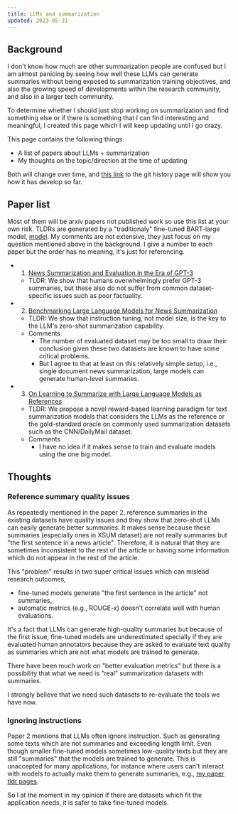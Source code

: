 ```yaml
---
title: LLMs and summarization
updated: 2023-05-31
---
```


## Background

I don't know how much are other summarization people are confused but I am almost panicing by seeing how well these LLMs can generate summaries without being exposed to summarization training objectives, and also the growing speed of developments within the research community, and also in a larger tech community.

To determine whether I should just stop working on summarization and find something else or if there is something that I can find interesting and meaningful, I created this page which I will keep updating until I go crazy.

This page contains the following things.

- A list of papers about LLMs + summarization
- My thoughts on the topic/direction at the time of updating

Both will change over time, and [this link](https://github.com/sobamchan/sobamchan.github.io/commits/master/_posts/2023-05-31-llms-summarization.md) to the git history page will show you how it has develop so far.


## Paper list

Most of them will be arxiv papers not published work so use this list at your own risk.
TLDRs are generated by a "traditionaly" fine-tuned BART-large model, [model](https://github.com/sobamchan/schnitsum/).
My comments are not extensive, they just focus on my question mentioned above in the background.
I give a number to each paper but the order has no meaning, it's just for referencing.

- 1. [News Summarization and Evaluation in the Era of GPT-3](http://arxiv.org/abs/2209.12356)
  - TLDR: We show that humans overwhelmingly prefer GPT-3 summaries, but these also do not suffer from common dataset-specific issues such as poor factuality.
- 2. [Benchmarking Large Language Models for News Summarization](http://arxiv.org/abs/2301.13848)
  - TLDR: We show that instruction tuning, not model size, is the key to the LLM's zero-shot summarization capability.
  - Comments
    - The number of evaluated dataset may be too small to draw their conclusion given these two datasets are known to have some critical problems.
    - But I agree to that at least on this relatively simple setup, i.e., single document news summarization, large models can generate human-level summaries.
- 3. [On Learning to Summarize with Large Language Models as References](http://arxiv.org/abs/2305.14239)
  - TLDR: We propose a novel reward-based learning paradigm for text summarization models that considers the LLMs as the reference or the gold-standard oracle on commonly used summarization datasets such as the CNN/DailyMail dataset.
  - Comments
    - I have no idea if it makes sense to train and evaluate models using the one big model.



## Thoughts

### Reference summary quality issues

As repeatedly mentioned in the paper 2, reference summaries in the existing datasets have quality issues and they show that zero-shot LLMs can easily generate better summaries. It makes sense because these summaries (especially ones in XSUM dataset) are not really summaries but "the first sentence in a news article". Therefore, it is natural that they are sometimes inconsistent to the rest of the article or having some information which do not appear in the rest of the article.

This "problem" results in two super critical issues which can mislead research outcomes,

- fine-tuned models generate "the first sentence in the article" not summaries,
- automatic metrics (e.g., ROUGE-x) doesn't correlate well with human evaluations.

It's a fact that LLMs can generate high-quality summaries but because of the first issue, fine-tuned models are underestimated specially if they are evaluated human annotators because they are asked to evaluate text quality as summaries which are not what models are trained to generate.

There have been much work on "better evaluation metrics" but there is a possibility that what we need is "real" summarization datasets with summaries.

I strongly believe that we need such datasets to re-evaluate the tools we have now.


### Ignoring instructions

Paper 2 mentions that LLMs often ignore instruction. Such as generating some texts which are not summaries and exceeding length limit. Even though smaller fine-tuned models sometimes low-quality texts but they are still "summaries" that the models are trained to generate.
This is unaccepted for many applications, for instance where users can't interact with models to actually make them to generate summaries, e.g., [my paper tldr pages](https://sotaro.io/tldrs).

So I at the moment in my opinion if there are datasets which fit the application needs, it is safer to take fine-tuned models.
